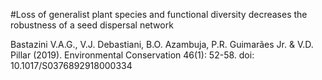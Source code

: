 
#Loss of generalist plant species and functional diversity decreases the robustness of a seed dispersal network

Bastazini V.A.G., V.J. Debastiani, B.O. Azambuja, P.R. Guimarães Jr. & V.D. Pillar (2019). Environmental Conservation 46(1): 52-58. 
doi: 10.1017/S0376892918000334
